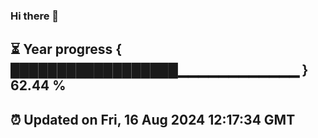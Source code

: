 ### Hi there 👋
⏳ Year progress { ██████████████████▁▁▁▁▁▁▁▁▁▁▁▁ } 62.44 %
---
⏰ Updated on Fri, 16 Aug 2024 12:17:34 GMT
---
